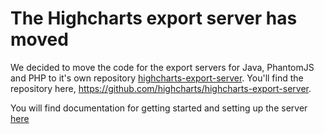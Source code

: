 # The Highcharts export server has moved
We decided to move the code for the export servers for Java, PhantomJS and PHP to it's own repository [highcharts-export-server](https://github.com/highcharts/highcharts-export-server).
You'll find the repository here, https://github.com/highcharts/highcharts-export-server.

You will find documentation for getting started and setting up the server [here](http://www.highcharts.com/docs/export-module/export-module-overview)  
